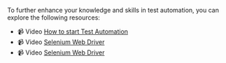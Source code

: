 To further enhance your knowledge and skills in test automation, you can explore the following resources:

- 📹  Video [How to start Test Automation ](https://www.youtube.com/watch?v=8_Nrh044oLE)
- 📹  Video [Selenium Web Driver](https://www.youtube.com/playlist?list=PLQUxWr2rTswmoro46yfT9t1S1Orn6_ztA)
- 📹  Video [Selenium Web Driver](https://www.youtube.com/playlist?list=PLIs1mVanieVsGvc8CBBrwQ0jI-IwBndoW)





